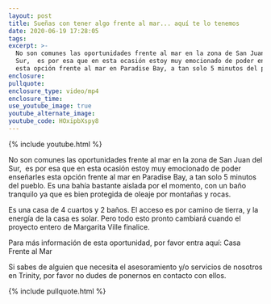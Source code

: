 ```yaml
---
layout: post
title: Sueñas con tener algo frente al mar... aquí te lo tenemos
date: 2020-06-19 17:28:05
tags:
excerpt: >-
  No son comunes las oportunidades frente al mar en la zona de San Juan del
  Sur,  es por esa que en esta ocasión estoy muy emocionado de poder enseñarles
  esta opción frente al mar en Paradise Bay, a tan solo 5 minutos del pueblo.
enclosure:
pullquote:
enclosure_type: video/mp4
enclosure_time:
use_youtube_image: true
youtube_alternate_image:
youtube_code: HOxipbXspy8
---
```


{% include youtube.html %}

No son comunes las oportunidades frente al mar en la zona de San Juan del Sur,&nbsp; es por esa que en esta ocasi&oacute;n estoy muy emocionado de poder ense&ntilde;arles esta opci&oacute;n frente al mar en Paradise Bay, a tan solo 5 minutos del pueblo. Es una bah&iacute;a bastante aislada por el momento, con un ba&ntilde;o tranquilo ya que es bien protegida de oleaje por monta&ntilde;as y rocas.

Es una casa de 4 cuartos y 2 ba&ntilde;os. El acceso es por camino de tierra, y la energ&iacute;a de la casa es solar. Pero todo esto pronto cambiar&aacute; cuando el proyecto entero de Margarita Ville finalice.

Para m&aacute;s informaci&oacute;n de esta oportunidad, por favor entra aqu&iacute;: Casa Frente al Mar

Si sabes de alguien que necesita el asesoramiento y/o servicios de nosotros en Trinity, por favor no dudes de ponernos en contacto con ellos.

{% include pullquote.html %}